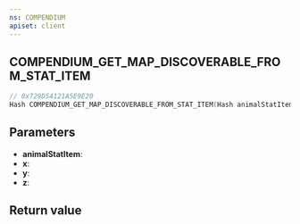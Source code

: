 ```yaml
---
ns: COMPENDIUM
apiset: client
---
```

## COMPENDIUM_GET_MAP_DISCOVERABLE_FROM_STAT_ITEM

```c
// 0x729D54121A5E9E20
Hash COMPENDIUM_GET_MAP_DISCOVERABLE_FROM_STAT_ITEM(Hash animalStatItem,float x,float y,float z);
```


## Parameters
* **animalStatItem**:
* **x**:
* **y**:
* **z**:

## Return value

